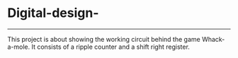 # Digital-design-

---

This project is about showing the working circuit behind the game Whack-a-mole.
It consists of a ripple counter and a shift right register.

